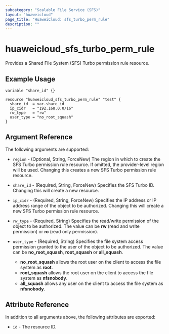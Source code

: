 ```yaml
---
subcategory: "Scalable File Service (SFS)"
layout: "huaweicloud"
page_title: "HuaweiCloud: sfs_turbo_perm_rule"
description: ""
---
```


# huaweicloud_sfs_turbo_perm_rule

Provides a Shared File System (SFS) Turbo permission rule resource.

## Example Usage

```hcl
variable "share_id" {}

resource "huaweicloud_sfs_turbo_perm_rule" "test" {
  share_id  = var.share_id
  ip_cidr   = "192.168.0.0/16"
  rw_type   = "rw"
  user_type = "no_root_squash"
}

```

## Argument Reference

The following arguments are supported:

* `region` - (Optional, String, ForceNew) The region in which to create the SFS Turbo permission rule resource.
  If omitted, the provider-level region will be used. Changing this creates a new SFS Turbo permission rule resource.

* `share_id` - (Required, String, ForceNew) Specifies the SFS Turbo ID. Changing this will create a new resource.

* `ip_cidr` - (Required, String, ForceNew) Specifies the IP address or IP address range of the object to be authorized.
  Changing this will create a new SFS Turbo permission rule resource.

* `rw_type` - (Required, String) Specifies the read/write permission of the object to be authorized.
  The value can be **rw** (read and write permission) or **ro** (read only permission).

* `user_type` - (Required, String) Specifies the file system access permission granted to the user of the object to be
  authorized. The value can be **no_root_squash**, **root_squash** or **all_squash**.
  + **no_root_squash** allows the root user on the client to access the file system as **root**.
  + **root_squash** allows the root user on the client to access the file system as **nfsnobody**.
  + **all_squash** allows any user on the client to access the file system as **nfsnobody**.

## Attribute Reference

In addition to all arguments above, the following attributes are exported:

* `id` - The resource ID.
